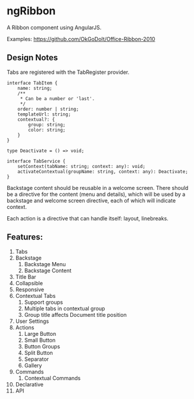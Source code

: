 # ngRibbon

A Ribbon component using AngularJS.

Examples:
https://github.com/OkGoDoIt/Office-Ribbon-2010

## Design Notes

Tabs are registered with the TabRegister provider.

	interface TabItem {
		name: string;
		/**
		 * Can be a number or 'last'.
		 */
		order: number | string;
		templateUrl: string;
		contextual?: {
			group: string;
			color: string;
		}
	}

	type Deactivate = () => void;

	interface TabService {
		setContext(tabName: string; context: any): void;
		activateContextual(groupName: string, context: any): Deactivate;
	}

Backstage content should be reusable in a welcome screen. There should be a directive for the content (menu and details), which will be used by a backstage and welcome screen directive, each of which will indicate context.

Each action is a directive that can handle itself: layout, linebreaks.

## Features:

1. Tabs
2. Backstage
	1. Backstage Menu
	1. Backstage Content
3. Title Bar
4. Collapsible
4. Responsive
5. Contextual Tabs
    1. Support groups
    1. Multiple tabs in contextual group
    1. Group title affects Document title position
6. User Settings
7. Actions
	1. Large Button
	1. Small Button
	1. Button Groups
	2. Split Button
	3. Separator
	4. Gallery
8. Commands
	1. Contextual Commands
9. Declarative
1. API
